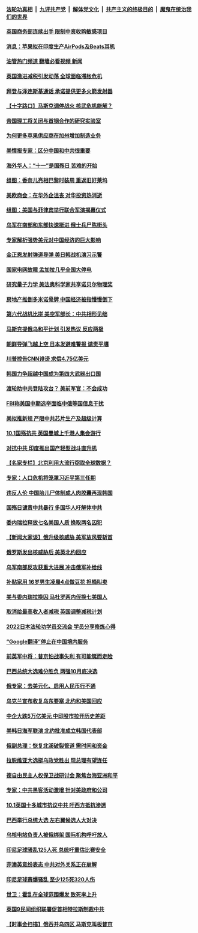 ####  [法轮功真相](../../../../basic/blob/master/README.md?t=10052201) &nbsp;|&nbsp; [九评共产党](../../../../9ping.md/blob/master/README.md?t=10052201) &nbsp;|&nbsp; [解体党文化](../../../../jtdwh.md/blob/master/README.md?t=10052201)  &nbsp;|&nbsp; [共产主义的终极目的](../../../../gczydzjmd.md/blob/master/README.md?t=10052201) &nbsp;|&nbsp; [魔鬼在统治我们的世界](../../../../mgztzwmdsj.md/blob/master/README.md?t=10052201) 

#### [英国商务部连续出手 限制中资收购敏感项目](../pages/nsc418/n13839408.md?t=10052201) 

#### [消息：苹果拟在印度生产AirPods及Beats耳机](../pages/nsc418/n13839301.md?t=10052201) 

#### [油管热门频道 翻墙必看视频 新闻](http://209.250.226.216:81/youtube.html?10052201)

#### [英国激进减税引发动荡 全球面临滞胀危机](../pages/nsc418/n13839217.md?t=10052201) 

#### [拜登与泽连斯基通话 承诺提供更多火箭发射器](../pages/nsc418/n13839128.md?t=10052201) 

#### [【十字路口】马斯克调停战火 核武危机能解？](../pages/nsc418/n13838680.md?t=10052201) 

#### [帝国理工将关闭与首钢合作的研究实验室](../pages/nsc418/n13838949.md?t=10052201) 

#### [为何更多苹果供应商在加州增加制造业务](../pages/nsc418/n13838955.md?t=10052201) 

#### [美情报专家：区分中国和中共很重要](../pages/nsc418/n13839021.md?t=10052201) 

#### [海外华人：“十一”是国殇日 苦难的开始](../pages/nsc418/n13838759.md?t=10052201) 

#### [组图：香奈儿亮相巴黎时装周 重返旧好莱坞](../pages/nsc418/n13838880.md?t=10052201) 

#### [美欧商会：在华外企沮丧 对华投资热消逝](../pages/nsc418/n13838624.md?t=10052201) 

#### [组图：美国与菲律宾举行联合军演揭幕仪式](../pages/nsc418/n13838547.md?t=10052201) 

#### [乌军在南部和东部快速挺进 俄士兵尸陈街头](../pages/nsc418/n13838832.md?t=10052201) 

#### [专家解析强势美元对中国经济的巨大影响](../pages/nsc418/n13838188.md?t=10052201) 

#### [金正恩发射弹道导弹 美日韩战机演习示警](../pages/nsc418/n13838824.md?t=10052201) 

#### [国家电网故障 孟加拉几乎全国大停电](../pages/nsc418/n13838844.md?t=10052201) 

#### [研究量子力学 美法奥科学家共享诺贝尔物理奖](../pages/nsc418/n13838745.md?t=10052201) 

#### [房地产推倒多米诺骨牌 中国经济被指慢慢倒下](../pages/nsc418/n13838727.md?t=10052201) 

#### [第六代战机比拼 美空军部长：中共相形见绌](../pages/nsc418/n13838681.md?t=10052201) 

#### [马斯克提俄乌和平计划 引发热议 反应两极](../pages/nsc418/n13838628.md?t=10052201) 

#### [朝鲜导弹飞越上空 日本发避难警报 谴责平壤](../pages/nsc418/n13838374.md?t=10052201) 

#### [川普控告CNN诽谤 求偿4.75亿美元](../pages/nsc418/n13838574.md?t=10052201) 

#### [韩国力争超越中国成为第四大武器出口国](../pages/nsc418/n13838501.md?t=10052201) 

#### [渡轮助中共登陆攻台？ 美前军官：不会成功](../pages/nsc418/n13838428.md?t=10052201) 

#### [FBI称美国中期选举面临中俄等国信息干扰](../pages/nsc418/n13838404.md?t=10052201) 

#### [美拟推新规 严限中共芯片生产及超级计算](../pages/nsc418/n13838241.md?t=10052201) 

#### [10.1国殇抗共 英国曼城上千港人集会游行](../pages/nsc418/n13838239.md?t=10052201) 

#### [对抗中共 印度推出国产轻型战斗直升机](../pages/nsc418/n13838195.md?t=10052201) 

#### [【名家专栏】北京利用大流行窃取全球数据？](../pages/nsc418/n13838040.md?t=10052201) 

#### [专家：人口危机将笼罩习近平第三任期](../pages/nsc418/n13837863.md?t=10052201) 

#### [违反人伦 中国胎儿尸体制成人肉胶囊再现韩国](../pages/nsc418/n13837111.md?t=10052201) 

#### [国殇日谴责中共暴行 多国华人吁解体中共](../pages/nsc418/n13838156.md?t=10052201) 

#### [委内瑞拉释放七名美国人质 换取两名囚犯](../pages/nsc418/n13836955.md?t=10052201) 

#### [【新闻大家谈】俄升级核威胁 美军放风要斩首](../pages/nsc418/n13838060.md?t=10052201) 

#### [俄罗斯发出核威胁后 美英北约回应](../pages/nsc418/n13838094.md?t=10052201) 

#### [乌军南部反攻获重大进展 冲击俄军补给线](../pages/nsc418/n13837960.md?t=10052201) 

#### [补贴家用 16岁男生凌晨4点做豆花 担桶叫卖](../pages/nsc418/n13837828.md?t=10052201) 

#### [美与委内瑞拉换囚 马杜罗两内侄换七美国人](../pages/nsc418/n13837968.md?t=10052201) 

#### [取消给最高收入者减税 英国调整减税计划](../pages/nsc418/n13837945.md?t=10052201) 

#### [2022日本法轮功学员交流会 学员分享修炼心得](../pages/nsc418/n13837839.md?t=10052201) 

#### [“Google翻译”停止在中国境内服务](../pages/nsc418/n13837809.md?t=10052201) 

#### [前英军中将：普京怕战事失利 有可能铤而走险](../pages/nsc418/n13837133.md?t=10052201) 

#### [巴西总统大选难分胜负 两强10月底决选](../pages/nsc418/n13837602.md?t=10052201) 

#### [俄专家：去美元化、启用人民币行不通](../pages/nsc418/n13837392.md?t=10052201) 

#### [乌克兰宣布收复乌东要塞 北约和美国回应](../pages/nsc418/n13837413.md?t=10052201) 

#### [中企大跌5万亿美元 中印股市拉开历史差距](../pages/nsc418/n13837406.md?t=10052201) 

#### [美韩日海军联演 北约批准成立韩国代表部](../pages/nsc418/n13837112.md?t=10052201) 

#### [俄副总理：恢复北溪破裂管道 需时间和资金](../pages/nsc418/n13837386.md?t=10052201) 

#### [拉脱维亚大选挺乌政党胜出 现总理有望连任](../pages/nsc418/n13837378.md?t=10052201) 

#### [德自由民主人权保卫战研讨会 聚焦台海亚洲和平](../pages/nsc418/n13837349.md?t=10052201) 

#### [专家：中共黑客活动激增 针对美政府和公司](../pages/nsc418/n13837254.md?t=10052201) 

#### [10.1英国十多城市抗议中共 吁西方抵抗渗透](../pages/nsc418/n13837169.md?t=10052201) 

#### [巴西举行总统大选 左右翼候选人大对决](../pages/nsc418/n13837295.md?t=10052201) 

#### [乌核电站负责人被俄绑架 国际机构呼吁放人](../pages/nsc418/n13837251.md?t=10052201) 

#### [印尼足球骚乱125人死 总统吁重估比赛安全](../pages/nsc418/n13837231.md?t=10052201) 

#### [菲澳英意纷表态 中共对外关系正在崩解](../pages/nsc418/n13837131.md?t=10052201) 

#### [印尼足球赛爆骚乱 至少125死320人伤](../pages/nsc418/n13836981.md?t=10052201) 

#### [世卫：霍乱在全球范围爆发 致死率上升](../pages/nsc418/n13836960.md?t=10052201) 

#### [英国9民间组织联署促首相特拉斯制裁中共](../pages/nsc418/n13836933.md?t=10052201) 

#### [【时事金扫描】俄吞并乌四区 马斯克叫板普京](../pages/nsc418/n13836782.md?t=10052201) 

<img src='http://gfw-breaker.win/goodnews/indexes/nsc418.md' width='0px' height='0px'/>
